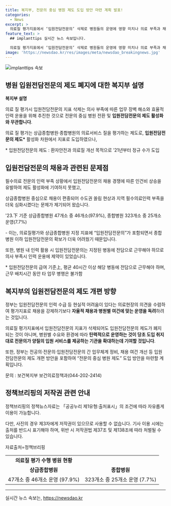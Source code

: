 ```yaml
---
title: 복지부, 전문의 중심 병원 제도 도입 방안 마련 계획 발표!
categories:
  - News
excerpt: >
  의료질 평가지표에서 ‘입원전담전문의’ 삭제로 병원들의 운영에 영향 미치나​ 의료 부족과 채용 경쟁으로 입원전담전문의 제도 제한적 활용. 상급종합병원 중심 운영으로 지방 의료 부족 심화. 정부는 자율적 채용과 운영 유도하며, 입원전담전문의 폐지 아닌 유연한 운영 필요. 입원전담전문의 개편 방안 마련 예정.
feature_text: >
  ## implanttips 실시간 뉴스 속보입니다.

  의료질 평가지표에서 ‘입원전담전문의’ 삭제로 병원들의 운영에 영향 미치나​ 의료 부족과 채용 경쟁으로 입원전담전문의 제도 제한적 활용. 상급종합병원 중심 운영으로 지방 의료 부족 심화. 정부는 자율적 채용과 운영 유도하며, 입원전담전문의 폐지 아닌 유연한 운영 필요. 입원전담전문의 개편 방안 마련 예정.
image: 'https://newsdao.kr/res/images/meta/newsdao_breakingnews.jpg'
---
```


<p><img src="https://newsdao.kr/res/images/meta/newsdao_breakingnews.jpg" alt="implanttips 속보" /></p>

<h2 data-ke-size="size26">병원 입원전담전문의 제도 폐지에 대한 복지부 설명</h2>

<p data-ke-size="size16"><b>복지부 설명</b></p>

<p data-ke-size="size16">의료 질 평가시 입원전담전문의 지표 삭제는 의사 부족에 따른 업무 장벽 해소와 효율적 인력 운용을 위해 추진한 것으로 전문의 중심 병원 전환 및 <b>입원전담전문의 제도 활성화와 무관합니다</b>.</p>

<p data-ke-size="size16">의료 질 평가는 상급종합병원·종합병원의 의료서비스 질을 평가하는 제도로, <b>입원전담전문의 제도*</b> 활성화 차원에서 지표로 도입하였으나,</p>

<p data-ke-size="size16">* 입원전담전문의 제도 : 환자안전과 의료질 개선 목적으로 ’21년부터 정규 수가 도입</p>

<h2 data-ke-size="size26">입원전담전문의 채용과 관련된 문제점</h2>

<p data-ke-size="size16">필수의료 전문의 인력 부족 상황에서 입원전담전문의 채용 경쟁에 따른 인건비 상승을 유발하여 제도 활성화에 기여하지 못했고,</p>

<p data-ke-size="size16">상급종합병원 중심으로 채용이 편중되어 수도권 쏠림 현상과 지역 필수의료인력 부족을 더욱 심화시켰다는 문제가 제기되어 왔습니다.</p>

<p data-ke-size="size16">'23.下 기준 상급종합병원 47개소 중 46개소(97.9%), 종합병원 323개소 중 25개소 운영(7.7%)</p>

<p data-ke-size="size16">- 이는, 의료질평가와 상급종합병원 지정 지표에 “입원전담전문의”가 포함되면서 종합병원 이하 입원전담전문의 확보가 더욱 어려웠기 때문입니다.</p>

<p data-ke-size="size16">또한, 병원 내 인력 활용 시 입원전담전문의는 지정된 병동에 전담으로 근무해야 하므로 의사 부족시 인력 운용에 제약이 있었습니다.</p>

<p data-ke-size="size16">* 입원전담전문의 급여 기준上, 평균 40시간 이상 해당 병동에 전담으로 근무해야 하며, 근무 배치시간 동안 타 업무 병행은 불가함</p>

<h2 data-ke-size="size26">복지부의 입원전담전문의 제도 개편 방향</h2>

<p data-ke-size="size16">정부는 입원전담전문의 인력 수급 등 현실적 어려움이 있다는 의료현장의 의견을 수렴하여 평가지표로 채용을 강제하기보다 <b>자율적 채용과 병원별 여건에 맞는 운영을 독려</b>하려는 것입니다.</p>

<p data-ke-size="size16">의료질 평가지표에서 입원전담전문의 지표가 삭제되어도 입원전담전문의 제도가 폐지되는 것이 아니며, 병원별 수요와 환경에 따라 <b>탄력적으로 운영하는 것이 당초 도입 취지대로 전문의가 양질의 입원 서비스를 제공하는 기관을 확대하는데 기여할 것입니다</b>.</p>

<p data-ke-size="size16">또한, 정부는 전공의·전문의·입원전담전문의 간 업무체계 정비, 채용 여건 개선 등 입원전담전문의 제도 개편 방안을 포함하여 “전문의 중심 병원 제도” 도입 방안을 마련할 계획입니다.</p>

<p data-ke-size="size16">문의 : 보건복지부 보건의료정책과(044-202-2414)</p>

<h2 data-ke-size="size26">정책브리핑의 저작권 관련 안내</h2>

<p data-ke-size="size16">정책브리핑의 정책뉴스자료는 「공공누리 제1유형:출처표시」의 조건에 따라 자유롭게 이용이 가능합니다.</p>

<p data-ke-size="size16">다만, 사진의 경우 제3자에게 저작권이 있으므로 사용할 수 없습니다. 기사 이용 시에는 출처를 반드시 표기해야 하며, 위반 시 저작권법 제37조 및 제138조에 따라 처벌될 수 있습니다.</p>

<p data-ke-size="size16">자료출처=정책브리핑 </p>

<table>
  <tr>
    <td style="text-align: center; height: 17px;"><b>의료질 평가 수행 병원 현황</b></td>
  </tr>
  <tr>
    <td style="text-align: center; height: 17px;"><b>상급종합병원</b></td>
    <td style="text-align: center; height: 17px;"><b>종합병원</b></td>
  </tr>
  <tr>
    <td style="text-align: center; height: 17px;">47개소 중 46개소 운영 (97.9%)</td>
    <td style="text-align: center; height: 17px;">323개소 중 25개소 운영 (7.7%)</td>
  </tr>
</table>

<hr>
실시간 뉴스 속보는, <a href="https://newsdao.kr" rel="dofollow">https://newsdao.kr</a>


